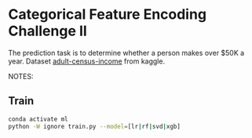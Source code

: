 # Categorical Feature Encoding Challenge II

The prediction task is to determine whether a person makes over $50K a year.
Dataset [adult-census-income](https://www.kaggle.com/datasets/uciml/adult-census-income) from kaggle.

NOTES:

## Train

```bash
conda activate ml
python -W ignore train.py --model=[lr|rf|svd|xgb]
```

